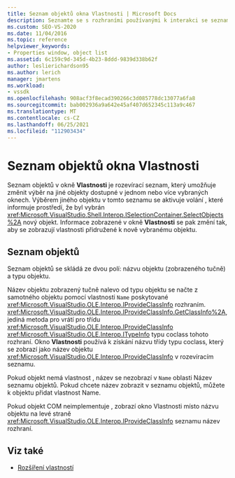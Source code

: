 ```yaml
---
title: Seznam objektů okna Vlastnosti | Microsoft Docs
description: Seznamte se s rozhraními používanými k interakci se seznamem objektů v okno Vlastnosti v Visual Studio IDE.
ms.custom: SEO-VS-2020
ms.date: 11/04/2016
ms.topic: reference
helpviewer_keywords:
- Properties window, object list
ms.assetid: 6c159c9d-345d-4b23-8ddd-9839d338b62f
author: leslierichardson95
ms.author: lerich
manager: jmartens
ms.workload:
- vssdk
ms.openlocfilehash: 908acf3f8ecad390266c3d085778dc13077a6fa8
ms.sourcegitcommit: bab002936a9a642e45af407d652345c113a9c467
ms.translationtype: MT
ms.contentlocale: cs-CZ
ms.lasthandoff: 06/25/2021
ms.locfileid: "112903434"
---
```

# <a name="properties-window-object-list"></a>Seznam objektů okna Vlastnosti
Seznam objektů v okně **Vlastnosti** je rozevírací seznam, který umožňuje změnit výběr na jiné objekty dostupné v jednom nebo více vybraných oknech. Výběrem jiného objektu v tomto seznamu se aktivuje volání , které informuje prostředí, že byl vybrán <xref:Microsoft.VisualStudio.Shell.Interop.ISelectionContainer.SelectObjects%2A> nový objekt. Informace zobrazené v okně **Vlastnosti** se pak změní tak, aby se zobrazují vlastnosti přidružené k nově vybranému objektu.

## <a name="the-object-list"></a>Seznam objektů
 Seznam objektů se skládá ze dvou polí: názvu objektu (zobrazeného tučně) a typu objektu.

 Název objektu zobrazený tučně nalevo od typu objektu se načte z samotného objektu pomocí vlastnosti `Name` poskytované <xref:Microsoft.VisualStudio.OLE.Interop.IProvideClassInfo> rozhraním. <xref:Microsoft.VisualStudio.OLE.Interop.IProvideClassInfo.GetClassInfo%2A>, jediná metoda pro vrátí pro třídu <xref:Microsoft.VisualStudio.OLE.Interop.IProvideClassInfo> <xref:Microsoft.VisualStudio.OLE.Interop.ITypeInfo> typu coclass tohoto rozhraní. Okno **Vlastnosti** používá k získání názvu třídy typu coclass, který se zobrazí jako název objektu <xref:Microsoft.VisualStudio.OLE.Interop.IProvideClassInfo> v rozevíracím seznamu.

 Pokud objekt nemá vlastnost , název se nezobrazí v `Name` oblasti Název seznamu objektů. Pokud chcete název zobrazit v seznamu objektů, můžete k objektu přidat vlastnost Name.

 Pokud objekt COM neimplementuje , zobrazí okno Vlastnosti místo názvu objektu na levé straně <xref:Microsoft.VisualStudio.OLE.Interop.IProvideClassInfo> seznamu název rozhraní. 

## <a name="see-also"></a>Viz také
- [Rozšíření vlastností](../../extensibility/internals/extending-properties.md)
